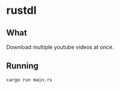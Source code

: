 # rustdl

## What

Download multiple youtube videos at once.

## Running

```
cargo run main.rs
```

